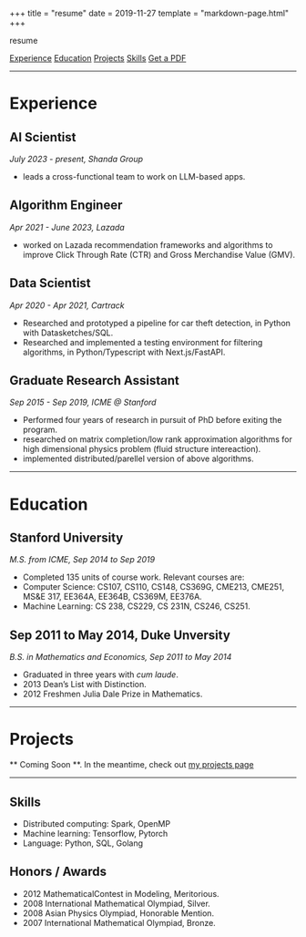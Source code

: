 +++
title = "resume"
date = 2019-11-27
template = "markdown-page.html"
+++

resume

<div>

[Experience](#experience)
[Education](#education)
[Projects](#projects)
[Skills](#skills)
[Get a PDF](./resume.pdf)

</div>

---

<a name="experience"></a>

# Experience

## AI Scientist

_July 2023 - present, Shanda Group_

- leads a cross-functional team to work on LLM-based apps.

## Algorithm Engineer

_Apr 2021 - June 2023, Lazada_

- worked on Lazada recommendation frameworks and algorithms to improve Click Through Rate (CTR) and Gross Merchandise Value (GMV).

## Data Scientist

_Apr 2020 - Apr 2021, Cartrack_

- Researched and prototyped a pipeline for car theft detection, in Python with Datasketches/SQL.
- Researched and implemented a testing environment for filtering algorithms, in Python/Typescript with Next.js/FastAPI.

## Graduate Research Assistant

_Sep 2015 - Sep 2019, ICME @ Stanford_

- Performed four years of research in pursuit of PhD before exiting the program.
- researched on matrix completion/low rank approximation algorithms for high dimensional physics problem (fluid structure intereaction).
- implemented distributed/parellel version of above algorithms.

---

<a name="#education"></a>

# Education

## Stanford University

_M.S. from ICME, Sep 2014 to Sep 2019_

- Completed 135 units of course work. Relevant courses are:
- Computer Science: CS107, CS110, CS148, CS369G, CME213, CME251, MS&E 317, EE364A, EE364B, CS369M, EE376A.
- Machine Learning: CS 238, CS229, CS 231N, CS246, CS251.

## Sep 2011 to May 2014, Duke Unversity

_B.S. in Mathematics and Economics, Sep 2011 to May 2014_

- Graduated in three years with _cum laude_.
- 2013 Dean’s List with Distinction.
- 2012 Freshmen Julia Dale Prize in Mathematics.

---

<a name="projects"></a>

# Projects

** Coming Soon **. In the meantime, check out [my projects page](./projects)

---

<a name="skills"></a>

## Skills

- Distributed computing: Spark, OpenMP
- Machine learning: Tensorflow, Pytorch
- Language: Python, SQL, Golang

## Honors / Awards

- 2012 MathematicalContest in Modeling, Meritorious.
- 2008 International Mathematical Olympiad, Silver.
- 2008 Asian Physics Olympiad, Honorable Mention.
- 2007 International Mathematical Olympiad, Bronze.
